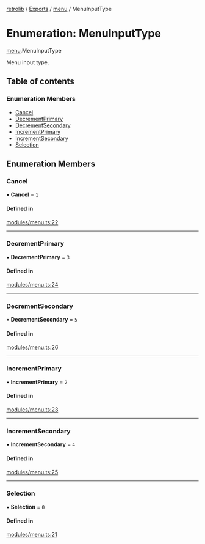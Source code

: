 [retrolib](../README.md) / [Exports](../modules.md) / [menu](../modules/menu.md) / MenuInputType

# Enumeration: MenuInputType

[menu](../modules/menu.md).MenuInputType

Menu input type.

## Table of contents

### Enumeration Members

- [Cancel](menu.MenuInputType.md#cancel)
- [DecrementPrimary](menu.MenuInputType.md#decrementprimary)
- [DecrementSecondary](menu.MenuInputType.md#decrementsecondary)
- [IncrementPrimary](menu.MenuInputType.md#incrementprimary)
- [IncrementSecondary](menu.MenuInputType.md#incrementsecondary)
- [Selection](menu.MenuInputType.md#selection)

## Enumeration Members

### Cancel

• **Cancel** = ``1``

#### Defined in

[modules/menu.ts:22](https://github.com/philbgarner/retrolib/blob/2787147/src/modules/menu.ts#L22)

___

### DecrementPrimary

• **DecrementPrimary** = ``3``

#### Defined in

[modules/menu.ts:24](https://github.com/philbgarner/retrolib/blob/2787147/src/modules/menu.ts#L24)

___

### DecrementSecondary

• **DecrementSecondary** = ``5``

#### Defined in

[modules/menu.ts:26](https://github.com/philbgarner/retrolib/blob/2787147/src/modules/menu.ts#L26)

___

### IncrementPrimary

• **IncrementPrimary** = ``2``

#### Defined in

[modules/menu.ts:23](https://github.com/philbgarner/retrolib/blob/2787147/src/modules/menu.ts#L23)

___

### IncrementSecondary

• **IncrementSecondary** = ``4``

#### Defined in

[modules/menu.ts:25](https://github.com/philbgarner/retrolib/blob/2787147/src/modules/menu.ts#L25)

___

### Selection

• **Selection** = ``0``

#### Defined in

[modules/menu.ts:21](https://github.com/philbgarner/retrolib/blob/2787147/src/modules/menu.ts#L21)
